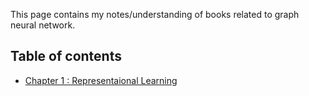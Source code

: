 This page contains my notes/understanding of books related to graph neural network.

## Table of contents

* [Chapter 1 : Representaional Learning](./graph-neural-network/representational-learning.md)
